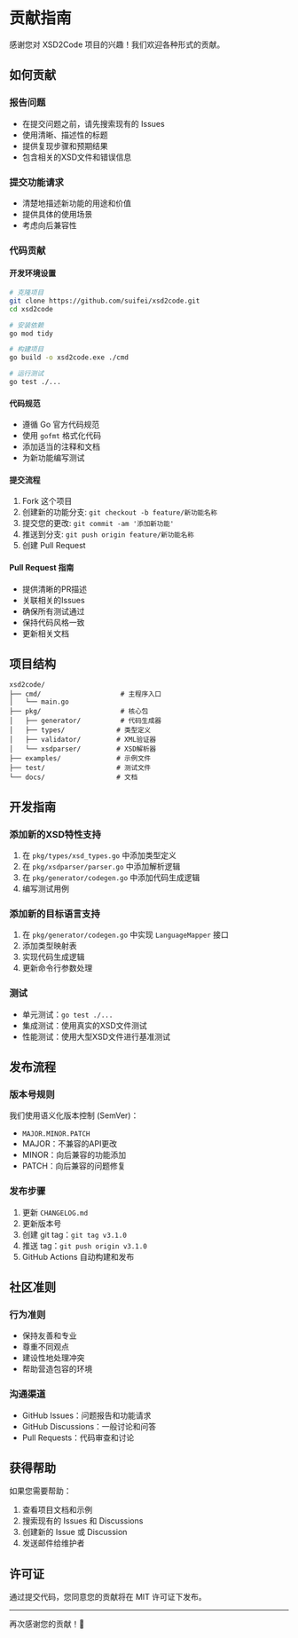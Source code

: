 # 贡献指南

感谢您对 XSD2Code 项目的兴趣！我们欢迎各种形式的贡献。

## 如何贡献

### 报告问题
- 在提交问题之前，请先搜索现有的 Issues
- 使用清晰、描述性的标题
- 提供复现步骤和预期结果
- 包含相关的XSD文件和错误信息

### 提交功能请求
- 清楚地描述新功能的用途和价值
- 提供具体的使用场景
- 考虑向后兼容性

### 代码贡献

#### 开发环境设置
```bash
# 克隆项目
git clone https://github.com/suifei/xsd2code.git
cd xsd2code

# 安装依赖
go mod tidy

# 构建项目
go build -o xsd2code.exe ./cmd

# 运行测试
go test ./...
```

#### 代码规范
- 遵循 Go 官方代码规范
- 使用 `gofmt` 格式化代码
- 添加适当的注释和文档
- 为新功能编写测试

#### 提交流程
1. Fork 这个项目
2. 创建新的功能分支: `git checkout -b feature/新功能名称`
3. 提交您的更改: `git commit -am '添加新功能'`
4. 推送到分支: `git push origin feature/新功能名称`
5. 创建 Pull Request

#### Pull Request 指南
- 提供清晰的PR描述
- 关联相关的Issues
- 确保所有测试通过
- 保持代码风格一致
- 更新相关文档

## 项目结构

```
xsd2code/
├── cmd/                    # 主程序入口
│   └── main.go
├── pkg/                    # 核心包
│   ├── generator/          # 代码生成器
│   ├── types/             # 类型定义
│   ├── validator/         # XML验证器
│   └── xsdparser/         # XSD解析器
├── examples/              # 示例文件
├── test/                  # 测试文件
└── docs/                  # 文档
```

## 开发指南

### 添加新的XSD特性支持
1. 在 `pkg/types/xsd_types.go` 中添加类型定义
2. 在 `pkg/xsdparser/parser.go` 中添加解析逻辑
3. 在 `pkg/generator/codegen.go` 中添加代码生成逻辑
4. 编写测试用例

### 添加新的目标语言支持
1. 在 `pkg/generator/codegen.go` 中实现 `LanguageMapper` 接口
2. 添加类型映射表
3. 实现代码生成逻辑
4. 更新命令行参数处理

### 测试
- 单元测试：`go test ./...`
- 集成测试：使用真实的XSD文件测试
- 性能测试：使用大型XSD文件进行基准测试

## 发布流程

### 版本号规则
我们使用语义化版本控制 (SemVer)：
- `MAJOR.MINOR.PATCH`
- MAJOR：不兼容的API更改
- MINOR：向后兼容的功能添加
- PATCH：向后兼容的问题修复

### 发布步骤
1. 更新 `CHANGELOG.md`
2. 更新版本号
3. 创建 git tag：`git tag v3.1.0`
4. 推送 tag：`git push origin v3.1.0`
5. GitHub Actions 自动构建和发布

## 社区准则

### 行为准则
- 保持友善和专业
- 尊重不同观点
- 建设性地处理冲突
- 帮助营造包容的环境

### 沟通渠道
- GitHub Issues：问题报告和功能请求
- GitHub Discussions：一般讨论和问答
- Pull Requests：代码审查和讨论

## 获得帮助

如果您需要帮助：
1. 查看项目文档和示例
2. 搜索现有的 Issues 和 Discussions
3. 创建新的 Issue 或 Discussion
4. 发送邮件给维护者

## 许可证

通过提交代码，您同意您的贡献将在 MIT 许可证下发布。

---

再次感谢您的贡献！🎉
